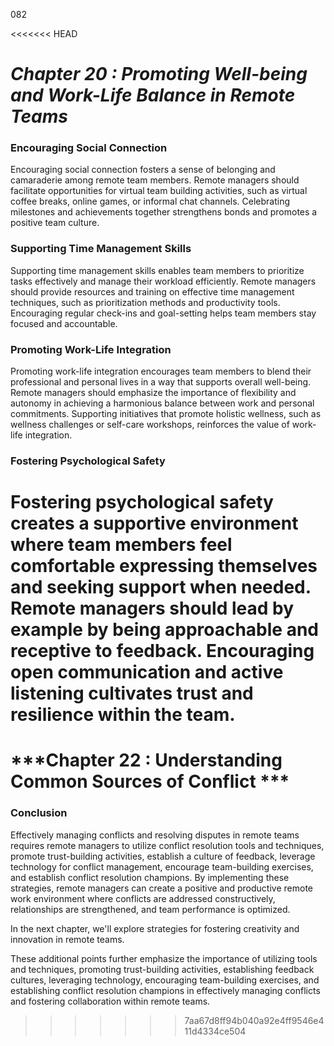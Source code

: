082

<<<<<<< HEAD


# ***Chapter 20 : Promoting Well-being and Work-Life Balance in Remote Teams***


### **Encouraging Social Connection**

Encouraging social connection fosters a sense of belonging and camaraderie among remote team members. Remote managers should facilitate opportunities for virtual team building activities, such as virtual coffee breaks, online games, or informal chat channels. Celebrating milestones and achievements together strengthens bonds and promotes a positive team culture.

### **Supporting Time Management Skills**

Supporting time management skills enables team members to prioritize tasks effectively and manage their workload efficiently. Remote managers should provide resources and training on effective time management techniques, such as prioritization methods and productivity tools. Encouraging regular check-ins and goal-setting helps team members stay focused and accountable.

### **Promoting Work-Life Integration**

Promoting work-life integration encourages team members to blend their professional and personal lives in a way that supports overall well-being. Remote managers should emphasize the importance of flexibility and autonomy in achieving a harmonious balance between work and personal commitments. Supporting initiatives that promote holistic wellness, such as wellness challenges or self-care workshops, reinforces the value of work-life integration.

### **Fostering Psychological Safety**

Fostering psychological safety creates a supportive environment where team members feel comfortable expressing themselves and seeking support when needed. Remote managers should lead by example by being approachable and receptive to feedback. Encouraging open communication and active listening cultivates trust and resilience within the team.
=======
# ***Chapter 22 : Understanding Common Sources of Conflict ***


### **Conclusion**

Effectively managing conflicts and resolving disputes in remote teams requires remote managers to utilize conflict resolution tools and techniques, promote trust-building activities, establish a culture of feedback, leverage technology for conflict management, encourage team-building exercises, and establish conflict resolution champions. By implementing these strategies, remote managers can create a positive and productive remote work environment where conflicts are addressed constructively, relationships are strengthened, and team performance is optimized.

In the next chapter, we'll explore strategies for fostering creativity and innovation in remote teams.

These additional points further emphasize the importance of utilizing tools and techniques, promoting trust-building activities, establishing feedback cultures, leveraging technology, encouraging team-building exercises, and establishing conflict resolution champions in effectively managing conflicts and fostering collaboration within remote teams.
>>>>>>> 7aa67d8ff94b040a92e4ff9546e411d4334ce504

